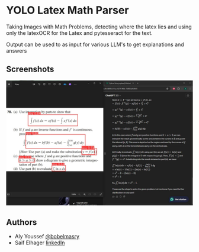 
# YOLO Latex Math Parser

Taking Images with Math Problems, detecting where the latex lies and using only the latexOCR for the Latex and pytesseract for the text.

Output can be used to as input for various LLM's to get explanations and answers


## Screenshots

![App Screenshot](https://raw.githubusercontent.com/bobelmasry/mathSolver/main/result.JPG)


## Authors

- Aly Youssef [@bobelmasry](https://www.github.com/bobelmasry)
- Saif Elhager [linkedIn](https://www.linkedin.com/in/saif-elhager-18b96a202/)

